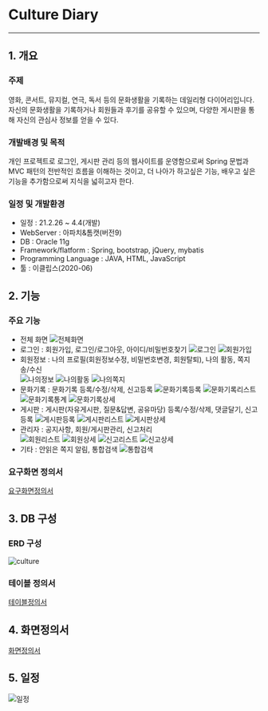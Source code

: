 # Culture Diary 
***

## 1. 개요 
### 주제  
영화, 콘서트, 뮤지컬, 연극, 독서 등의 문화생활을 기록하는 데일리형 다이어리입니다. 
자신의 문화생활을 기록하거나 회원들과 후기를 공유할 수 있으며, 다양한 게시판을 통해 자신의 관심사 정보를 얻을 수 있다.          

### 개발배경 및 목적 
개인 프로젝트로 로그인, 게시판 관리 등의 웹사이트를 운영함으로써 Spring 문법과 MVC 패턴의 전반적인 흐름을 이해하는 것이고, 더 나아가 하고싶은 기능, 배우고 싶은 기능을 추가함으로써 지식을 넓히고자 한다. 

### 일정 및 개발환경
* 일정 : 21.2.26 ~ 4.4(개발) 
* WebServer : 아파치&톰캣(버전9) 
* DB : Oracle 11g 
* Framework/flatform : Spring, bootstrap, jQuery, mybatis
* Programming Language : JAVA, HTML, JavaScript
* 툴 : 이클립스(2020-06) 

## 2. 기능
### 주요 기능
* 전체 화면 
![전체화면](./etc/img/전체화면.png)
* 로그인 : 회원가입, 로그인/로그아웃, 아이디/비밀번호찾기 
![로그인](./etc/img/로그인.png)
![회원가입](./etc/img/회원가입.png)
* 회원정보 : 나의 프로필(회원정보수정, 비밀번호변경, 회원탈퇴), 나의 활동, 쪽지 송/수신  
![나의정보](./etc/img/나의정보.png)
![나의활동](./etc/img/나의활동.png)
![나의쪽지](./etc/img/나의쪽지.png)
* 문화기록 : 문화기록 등록/수정/삭제, 신고등록
![문화기록등록](./etc/img/문화기록등록.png)
![문화기록리스트](./etc/img/문화기록리스트.png)
![문화기록통계](./etc/img/문화기록통계.png)
![문화기록상세](./etc/img/문화기록상세.png) 
* 게시판 : 게시판(자유게시판, 질문&답변, 공유마당) 등록/수정/삭제, 댓글달기, 신고등록 
![게시판등록](./etc/img/게시판등록.png)
![게시판리스트](./etc/img/게시판리스트.png)
![게시판상세](./etc/img/게시판상세.png)
* 관리자 : 공지사항, 회원/게시판관리, 신고처리   
![회원리스트](./etc/img/회원리스트.png)
![회원상세](./etc/img/회원상세.png)
![신고리스트](./etc/img/신고리스트.png)
![신고상세](./etc/img/신고상세.png)
* 기타 : 안읽은 쪽지 알림, 통합검색 
![통합검색](./etc/img/통합검색.png)

### 요구화면 정의서 
[요구화면정의서](./etc/요구화면정의서.pdf)

## 3. DB 구성 
### ERD 구성 
![culture](./etc/culture.png)

### 테이블 정의서
[테이블정의서](./etc/테이블정의서.pdf)

## 4. 화면정의서 
[화면정의서](./etc/화면정의서.pdf)

## 5. 일정
![일정](./etc/일정.png)
